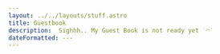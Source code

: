 ```yaml
---
layout: ../../layouts/stuff.astro
title: Guestbook
description:  Sighhh.. My Guest Book is not ready yet ˙◠˙
dateFormatted: ---
---
```

